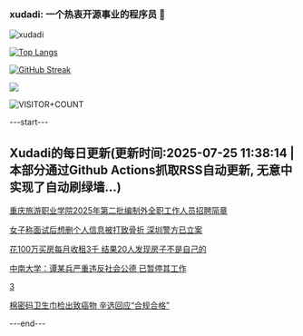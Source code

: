 ### xudadi: 一个热衷开源事业的程序员 👋

![xudadi](https://github-readme-stats-git-masterorgs-github-readme-stats-team.vercel.app/api?username=xudadi)

[![Top Langs](https://github-readme-stats.vercel.app/api/top-langs/?username=xudadi)](https://github.com/anuraghazra/github-readme-stats)

[![GitHub Streak](https://streak-stats.demolab.com?user=xudadi&locale=zh_Hans)](https://git.io/streak-stats)

![](https://raw.githubusercontent.com/xudadi/xudadi/main/assets/github-contribution-grid-snake.svg)

![VISITOR+COUNT](https://komarev.com/ghpvc/?username=xudadi&label=VISITOR+COUNT)


---start---

## Xudadi的每日更新(更新时间:2025-07-25 11:38:14 | 本部分通过Github Actions抓取RSS自动更新, 无意中实现了自动刷绿墙...)

[重庆旅游职业学院2025年第二批编制外全职工作人员招聘简章](https://www.gongkaoleida.com/article/2529979)

[女子称面试后想删个人信息被打致骨折 深圳警方已立案](https://m.163.com/news/article/K596274E053469LG.html)

[花100万买房每月收租3千 结果20人发现房子不是自己的](https://m.163.com/news/article/K58CI4P00514EGPO.html)

[中南大学：谭某兵严重违反社会公德 已暂停其工作](https://m.163.com/news/article/K58JKV9C0530JPVV.html)

[3](https://m.163.com/touch/news/sub/domestic)

[棉密码卫生巾检出致癌物 辛选回应“合规合格”](https://m.163.com/news/article/K58PI5RR051492T3.html)

---end---
